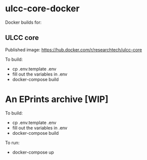 # ulcc-core-docker

Docker builds for:

## ULCC core

Published image: https://hub.docker.com/r/researchtech/ulcc-core

To build:

* cp .env.template .env
* fill out the variables in .env
* docker-compose build

# An EPrints archive [WIP]

To build:

* cp .env.template .env
* fill out the variables in .env
* docker-compose build
 
To run:

* docker-compose up

